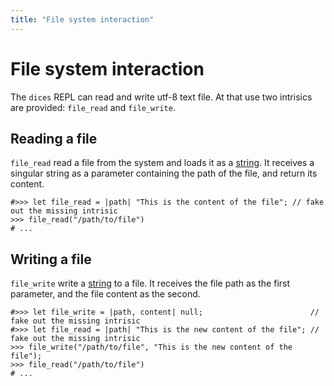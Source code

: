 ```yaml
---
title: "File system interaction"
---
```

# File system interaction

The `dices` REPL can read and write utf-8 text file. At that use two intrisics are provided: `file_read` and `file_write`.

## Reading a file
`file_read` read a file from the system and loads it as a [string](man:types/strings). It receives a singular string as a parameter containing the path of the file, and return its content.

```dices mantest:ignore
#>>> let file_read = |path| "This is the content of the file"; // fake out the missing intrisic
>>> file_read("/path/to/file")
# ...
```

## Writing a file
`file_write` write a [string](man:types/strings) to a file. It receives the file path as the first parameter, and the file content as the second.

```dices mantest:ignore
#>>> let file_write = |path, content| null;                        // fake out the missing intrisic
#>>> let file_read = |path| "This is the new content of the file"; // fake out the missing intrisic
>>> file_write("/path/to/file", "This is the new content of the file");
>>> file_read("/path/to/file")
# ...
```